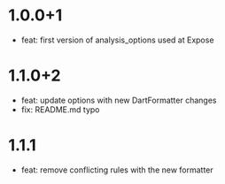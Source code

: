 # 1.0.0+1

- feat: first version of analysis_options used at Expose

# 1.1.0+2

- feat: update options with new DartFormatter changes
- fix: README.md typo

# 1.1.1

- feat: remove conflicting rules with the new formatter